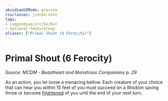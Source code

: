 ```yaml
---
obsidianUIMode: preview
cssclasses: json5e-note
tags:
- compendium/src/5e/bst
- optional-feature/exp
aliases: ["Primal Shout (6 Ferocity)"]
---
```

# Primal Shout (6 Ferocity)
*Source: MCDM - Beastheart and Monstrous Companions p. 29* 

As an action, you let loose a menacing bellow. Each creature of your choice that can hear you within 15 feet of you must succeed on a Wisdom saving throw or become [frightened](../../5e-rules/conditions.md##frightened) of you until the end of your next turn.